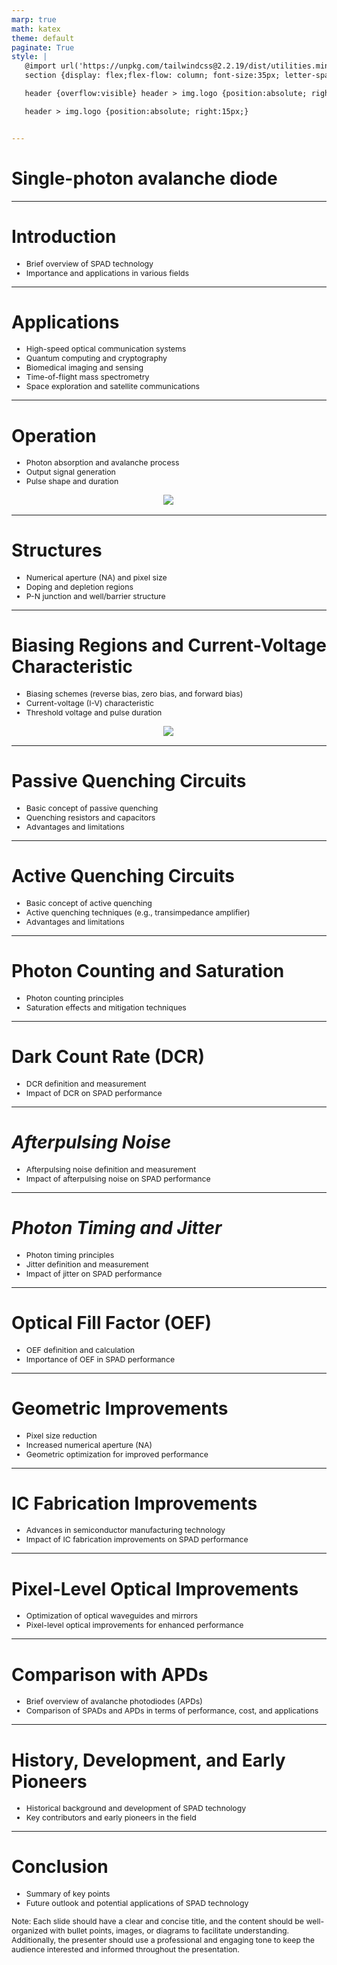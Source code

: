 ```yaml
---
marp: true
math: katex
theme: default
paginate: True
style: |
   @import url('https://unpkg.com/tailwindcss@2.2.19/dist/utilities.min.css');
   section {display: flex;flex-flow: column; font-size:35px; letter-spacing:1.4px;}

   header {overflow:visible} header > img.logo {position:absolute; right:15px;}

   header > img.logo {position:absolute; right:15px;}


---
```

<!-- backgroundImage: url('backgrounds/aaabstract (13).png') -->
<!-- _class: lead -->

 # Single-photon avalanche diode

---
<style scoped>p,li {font-size:0.92em}</style>

 # Introduction
- Brief overview of SPAD technology
- Importance and applications in various fields


---
<style scoped>p,li {font-size:0.80em}</style>

 # Applications

- High-speed optical communication systems
- Quantum computing and cryptography
- Biomedical imaging and sensing
- Time-of-flight mass spectrometry
- Space exploration and satellite communications

---
<style scoped>p,li {font-size:0.84em}</style>

 # Operation
- Photon absorption and avalanche process
- Output signal generation
- Pulse shape and duration
<div style="display: flex; flex: 1 1 auto; flex-flow: row; min-height: 0"><div style="display: flex; flex: 1 1 auto; justify-content: center;min-height:0;min-width:0; margin-bottom:0.1em;;margin-right:0.15em">
<img style='object-fit: contain; max-height:100%; max-width:100%; background-color: rgba(0,0,0,0);' src='https://upload.wikimedia.org/wikipedia/commons/thumb/2/2c/SPAD_Cross-section.gif/330px-SPAD_Cross-section.gif'/>
</div>
</div>


---
<style scoped>p,li {font-size:0.88em}</style>

 # Structures

- Numerical aperture (NA) and pixel size
- Doping and depletion regions
- P-N junction and well/barrier structure

---
<style scoped>p,li {font-size:0.84em}</style>

 # Biasing Regions and Current-Voltage Characteristic
- Biasing schemes (reverse bias, zero bias, and forward bias)
- Current-voltage (I-V) characteristic
- Threshold voltage and pulse duration
<div style="display: flex; flex: 1 1 auto; flex-flow: row; min-height: 0"><div style="display: flex; flex: 1 1 auto; justify-content: center;min-height:0;min-width:0; margin-bottom:0.1em;;margin-right:0.15em">
<img style='object-fit: contain; max-height:100%; max-width:100%; background-color: rgba(0,0,0,0);' src='https://upload.wikimedia.org/wikipedia/commons/thumb/f/f7/Spad-apd-characteristic-comparison.svg/220px-Spad-apd-characteristic-comparison.svg.png'/>
</div>
</div>


---
<style scoped>p,li {font-size:0.88em}</style>

 # **Passive Quenching Circuits**

- Basic concept of passive quenching
- Quenching resistors and capacitors
- Advantages and limitations

---
<style scoped>p,li {font-size:0.88em}</style>

 # Active Quenching Circuits
- Basic concept of active quenching
- Active quenching techniques (e.g., transimpedance amplifier)
- Advantages and limitations


---
<style scoped>p,li {font-size:0.92em}</style>

 # Photon Counting and Saturation

- Photon counting principles
- Saturation effects and mitigation techniques

---
<style scoped>p,li {font-size:0.92em}</style>

 # Dark Count Rate (DCR)
- DCR definition and measurement
- Impact of DCR on SPAD performance


---
<style scoped>p,li {font-size:0.92em}</style>

 # _Afterpulsing Noise_

- Afterpulsing noise definition and measurement
- Impact of afterpulsing noise on SPAD performance

---
<style scoped>p,li {font-size:0.88em}</style>

 # _Photon Timing and Jitter_

- Photon timing principles
- Jitter definition and measurement
- Impact of jitter on SPAD performance

---
<style scoped>p,li {font-size:0.92em}</style>

 # **Optical Fill Factor (OEF)**
- OEF definition and calculation
- Importance of OEF in SPAD performance


---
<style scoped>p,li {font-size:0.88em}</style>

 # Geometric Improvements
- Pixel size reduction
- Increased numerical aperture (NA)
- Geometric optimization for improved performance


---
<style scoped>p,li {font-size:0.92em}</style>

 # IC Fabrication Improvements
- Advances in semiconductor manufacturing technology
- Impact of IC fabrication improvements on SPAD performance


---
<style scoped>p,li {font-size:0.92em}</style>

 # Pixel-Level Optical Improvements

- Optimization of optical waveguides and mirrors
- Pixel-level optical improvements for enhanced performance

---
<style scoped>p,li {font-size:0.92em}</style>

 # **Comparison with APDs**
- Brief overview of avalanche photodiodes (APDs)
- Comparison of SPADs and APDs in terms of performance, cost, and applications


---
<style scoped>p,li {font-size:0.92em}</style>

 # History, Development, and Early Pioneers

- Historical background and development of SPAD technology
- Key contributors and early pioneers in the field

---
<style scoped>p,li {font-size:0.88em}</style>

 # Conclusion
- Summary of key points
- Future outlook and potential applications of SPAD technology

Note: Each slide should have a clear and concise title, and the content should be well-organized with bullet points, images, or diagrams to facilitate understanding. Additionally, the presenter should use a professional and engaging tone to keep the audience interested and informed throughout the presentation.
